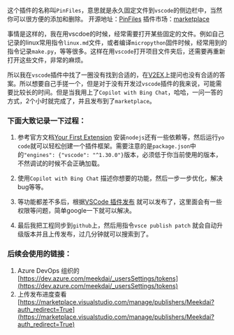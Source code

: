 这个插件的名称叫`PinFiles`，意思就是永久固定文件到`vscode`的侧边栏中，当然你可以很方便的添加和删除。
开源地址：[PinFiles](https://github.com/Meekdai/PinFiles)
插件市场：[marketplace](https://marketplace.visualstudio.com/items?itemName=Meekdai.pinfiles)

事情是这样的，我在用vscdoe的时候，经常需要打开某些固定的文件。例如自己记录的linux常用指令`linux.md`文件，或者编译`micropython`固件时候，经常用到的指令记录`make.py`，等等很多。这样在用`vscode`打开项目文件夹后，还需要再重新打开这些文件，非常的麻烦。

所以我在`vscode`插件中找了一圈没有找到合适的，在[V2EX](https://www.v2ex.com/t/996615)上提问也没有合适的答案。所以想要自己手搓一个，但是对于没有开发过`vscode`插件的我来说，可能需要比较长的时间。但是当我用上了`Copilot with Bing Chat`，哈哈，一问一答的方式，2个小时就完成了，并且发布到了`marketplace`。

### 下面大致记录一下过程：
1. 参考官方文档[Your First Extension](https://code.visualstudio.com/api/get-started/your-first-extension) 安装`nodejs`还有一些依赖等，然后运行`yo code`就可以轻松创建一个插件框架。需要注意的是`package.json`中的`"engines": {"vscode": "^1.30.0"}`版本，必须低于你当前使用的版本，不然调试的时候不会正确加载。

2. 使用`Copilot with Bing Chat` 描述你想要的功能，然后一步一步优化，解决bug等等。

3. 等功能都差不多后，根据[VSCode 插件发布](https://zhuanlan.zhihu.com/p/504218497) 就可以发布了，这里面会有一些权限等问题，简单google一下就可以解决。

4. 最后我把工程同步到`github`上，然后用指令`vsce publish patch` 就会自动升级版本并且上传发布，过几分钟就可以搜索到了。

### 后续会使用的链接：  
1. Azure DevOps 组织的[https://dev.azure.com/meekdai/_usersSettings/tokens](https://dev.azure.com/meekdai/_usersSettings/tokens)  
2. 上传发布进度查看[https://marketplace.visualstudio.com/manage/publishers/Meekdai?auth_redirect=True](https://marketplace.visualstudio.com/manage/publishers/Meekdai?auth_redirect=True)   


